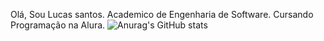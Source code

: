 Olá, Sou Lucas santos.
Academico de Engenharia de Software.
Cursando Programação na Alura.
![Anurag's GitHub stats](https://github-readme-stats.vercel.app/api?username=anuraghazra&theme=dark&show_icons=true)

